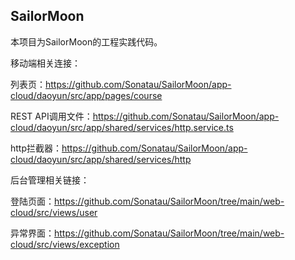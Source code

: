 ## SailorMoon

本项目为SailorMoon的工程实践代码。

移动端相关连接：

列表页：https://github.com/Sonatau/SailorMoon/app-cloud/daoyun/src/app/pages/course

REST API调用文件：https://github.com/Sonatau/SailorMoon/app-cloud/daoyun/src/app/shared/services/http.service.ts

http拦截器：https://github.com/Sonatau/SailorMoon/app-cloud/daoyun/src/app/shared/services/http



后台管理相关链接：

登陆页面：https://github.com/Sonatau/SailorMoon/tree/main/web-cloud/src/views/user

异常界面：https://github.com/Sonatau/SailorMoon/tree/main/web-cloud/src/views/exception

